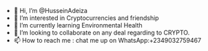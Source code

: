 - 👋 Hi, I’m @HusseinAdeiza
- 👀 I’m interested in Cryptocurrencies and friendship
- 🌱 I’m currently learning Environmental Health
- 💞️ I’m looking to collaborate on any deal regarding to CRYPTO.
- 📫 How to reach me : chat me up on WhatsApp:+2349032759467

<!---
HusseinAdeiza/HusseinAdeiza is a ✨ special ✨ repository because its `README.md` (this file) appears on your GitHub profile.
You can click the Preview link to take a look at your changes.
--->
